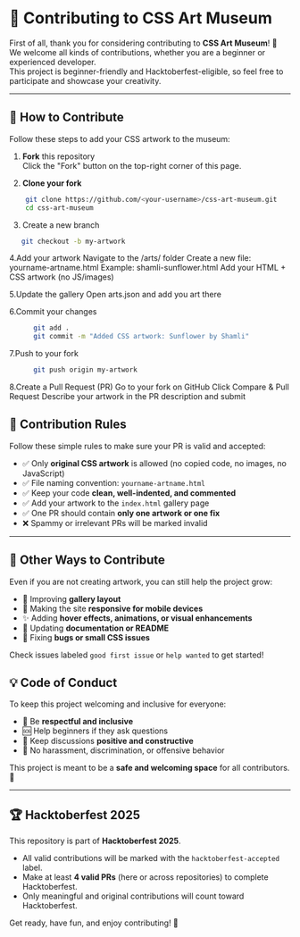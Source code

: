 # 🤝 Contributing to CSS Art Museum

First of all, thank you for considering contributing to **CSS Art Museum**! 🎨  
We welcome all kinds of contributions, whether you are a beginner or experienced developer.  
This project is beginner-friendly and Hacktoberfest-eligible, so feel free to participate and showcase your creativity.

---

## 🚀 How to Contribute

Follow these steps to add your CSS artwork to the museum:

1. **Fork** this repository  
   Click the "Fork" button on the top-right corner of this page.

2. **Clone your fork**  
```bash
    git clone https://github.com/<your-username>/css-art-museum.git
    cd css-art-museum
```

3. Create a new branch
```bash
   git checkout -b my-artwork
```
   
4.Add your artwork
      Navigate to the /arts/ folder
      Create a new file: yourname-artname.html
      Example: shamli-sunflower.html
      Add your HTML + CSS artwork (no JS/images)
      
5.Update the gallery
      Open arts.json
      and add you art there

6.Commit your changes
```bash
      git add .
      git commit -m "Added CSS artwork: Sunflower by Shamli"
```

7.Push to your fork
```bash
      git push origin my-artwork
```

8.Create a Pull Request (PR)
      Go to your fork on GitHub
      Click Compare & Pull Request
      Describe your artwork in the PR description and submit
      

## 📌 Contribution Rules

Follow these simple rules to make sure your PR is valid and accepted:

- ✅ Only **original CSS artwork** is allowed (no copied code, no images, no JavaScript)  
- ✅ File naming convention: `yourname-artname.html`  
- ✅ Keep your code **clean, well-indented, and commented**  
- ✅ Add your artwork to the `index.html` gallery page  
- ✅ One PR should contain **only one artwork or one fix**  
- ❌ Spammy or irrelevant PRs will be marked invalid  

---

## 🔰 Other Ways to Contribute

Even if you are not creating artwork, you can still help the project grow:

- 🎨 Improving **gallery layout**  
- 📱 Making the site **responsive for mobile devices**  
- ✨ Adding **hover effects, animations, or visual enhancements**  
- 📝 Updating **documentation or README**  
- 🐞 Fixing **bugs or small CSS issues**  

Check issues labeled `good first issue` or `help wanted` to get started!

## 💡 Code of Conduct

To keep this project welcoming and inclusive for everyone:

- 🤝 Be **respectful and inclusive**  
- 🆘 Help beginners if they ask questions  
- 💬 Keep discussions **positive and constructive**  
- 🚫 No harassment, discrimination, or offensive behavior  

This project is meant to be a **safe and welcoming space** for all contributors. 💖

---

## 🏆 Hacktoberfest 2025

This repository is part of **Hacktoberfest 2025**.  

- All valid contributions will be marked with the `hacktoberfest-accepted` label.  
- Make at least **4 valid PRs** (here or across repositories) to complete Hacktoberfest.  
- Only meaningful and original contributions will count toward Hacktoberfest.  

Get ready, have fun, and enjoy contributing! 🎉



      

